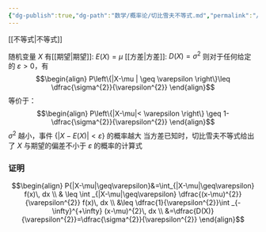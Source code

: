 ```yaml
---
{"dg-publish":true,"dg-path":"数学/概率论/切比雪夫不等式.md","permalink":"/数学/概率论/切比雪夫不等式/","dgPassFrontmatter":true,"noteIcon":"","created":"2024-04-30T15:16:11.264+08:00","updated":"2024-06-01T21:20:00.953+08:00"}
---
```


 [[不等式\|不等式]]

随机变量 $X$  有[[期望\|期望]]: $E(X)=\mu$    [[方差\|方差]]: $D(X)=\sigma^{2}$
则对于任何给定的 $\varepsilon>0$，有
$$\begin{align}
P\left\{|X-\mu | \geq \varepsilon \right\}\leq \dfrac{\sigma^{2}}{\varepsilon^{2}}
\end{align}$$
等价于：
$$\begin{align}
P\left\{|X-\mu|< \varepsilon \right\} \geq 1- \dfrac{\sigma^{2}}{\varepsilon^{2}}
\end{align}$$
$\sigma^{2}$ 越小，事件 $\left\{|X-E(X)|<\varepsilon \right\}$ 的概率越大
当方差已知时，切比雪夫不等式给出了 $X$ 与期望的偏差不小于 $\varepsilon$ 的概率的计算式


### 证明
$$\begin{align}
P{|X-\mu|\geq\varepsilon}&=\int_{|X-\mu|\geq\varepsilon} f(x)\, dx  \\
& \leq \int  _{|X-\mu|\geq\varepsilon}  \dfrac{(x-\mu)^{2}}{\varepsilon^{2}} f(x)\, dx  \\
&\leq \dfrac{1}{\varepsilon^{2}}\int _{-\infty}^{+\infty} (x-\mu)^{2}\, dx  \\
&=\dfrac{D(X)}{\varepsilon^{2}}=\dfrac{\sigma^{2}}{\varepsilon^{2}}
\end{align}$$


